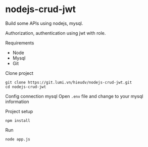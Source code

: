# nodejs-crud-jwt

Build some APIs using nodejs, mysql.

Authorization, authentication using jwt with role.

Requirements
- Node
- Mysql
- Git

Clone project
```
git clone https://git.lumi.vn/hieudv/nodejs-crud-jwt.git
cd nodejs-crud-jwt
```

Config connection mysql
Open `.env` file and change to your mysql information

Project setup
```
npm install
```
Run
```
node app.js
```